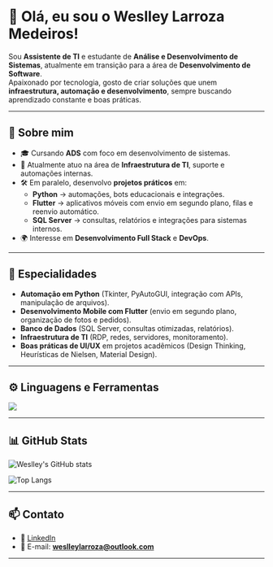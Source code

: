# 👋 Olá, eu sou o Weslley Larroza Medeiros!

Sou **Assistente de TI** e estudante de **Análise e Desenvolvimento de Sistemas**, atualmente em transição para a área de **Desenvolvimento de Software**.  
Apaixonado por tecnologia, gosto de criar soluções que unem **infraestrutura, automação e desenvolvimento**, sempre buscando aprendizado constante e boas práticas.

---

## 🚀 Sobre mim
- 🎓 Cursando **ADS** com foco em desenvolvimento de sistemas.  
- 💼 Atualmente atuo na área de **Infraestrutura de TI**, suporte e automações internas.  
- 🛠️ Em paralelo, desenvolvo **projetos práticos** em:
  - **Python** → automações, bots educacionais e integrações.  
  - **Flutter** → aplicativos móveis com envio em segundo plano, filas e reenvio automático.  
  - **SQL Server** → consultas, relatórios e integrações para sistemas internos.  
- 🌍 Interesse em **Desenvolvimento Full Stack** e **DevOps**.  

---

## 🧩 Especialidades
- **Automação em Python** (Tkinter, PyAutoGUI, integração com APIs, manipulação de arquivos).  
- **Desenvolvimento Mobile com Flutter** (envio em segundo plano, organização de fotos e pedidos).  
- **Banco de Dados** (SQL Server, consultas otimizadas, relatórios).  
- **Infraestrutura de TI** (RDP, redes, servidores, monitoramento).  
- **Boas práticas de UI/UX** em projetos acadêmicos (Design Thinking, Heurísticas de Nielsen, Material Design).  

---

## ⚙️ Linguagens e Ferramentas
<p align="left">
  <img src="https://skillicons.dev/icons?i=python,flutter,dart,sqlite,mysql,git,github,html,css,js" />
</p>

---

## 📊 GitHub Stats
![Weslley's GitHub stats](https://github-readme-stats.vercel.app/api?username=weslley-larroza&show_icons=true&theme=tokyonight)  

![Top Langs](https://github-readme-stats.vercel.app/api/top-langs/?username=weslley-larroza&layout=compact&theme=tokyonight)

---

## 📫 Contato
- 💼 [LinkedIn](https://www.linkedin.com/in/weslley-larroza)  
- 📧 E-mail: **weslleylarroza@outlook.com**  

---

